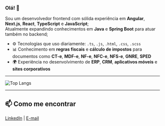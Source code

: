 ### Olá! 👋

Sou um desenvolvedor frontend com sólida experiência em **Angular**, **Next.js**, **React**, **TypeScript** e **JavaScript**;<br/>
Atualmente expandindo conhecimentos em **Java** e **Spring Boot** para atuar também no backend;<br/>

- ⚙️ Tecnologias que uso diariamente: `.ts`, `.js`, `.html`, `.css`, `.scss`  
- 📊 Conhecimento em **regras fiscais** e **cálculo de impostos** para documentos como **CT-e**, **MDF-e**, **NF-e**, **NFC-e**, **NFS-e**, **GNRE**, **SPED**  
- 🌍 Experiência no desenvolvimento de **ERP**, **CRM**, **aplicativos móveis** e **sites corporativos**  

---

![Top Langs](https://github-readme-stats.vercel.app/api/top-langs/?username=hendersonkleber&layout=compact&theme=radical)  

---

## 📫 Como me encontrar  
[LinkedIn](https://www.linkedin.com/in/henderson-kleber-b39785198) | [E-mail](mailto:hendersonkleber@gmail.com)
